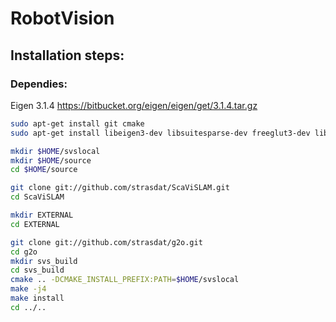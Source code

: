 # RobotVision

## Installation steps:

### Dependies:
Eigen 3.1.4
https://bitbucket.org/eigen/eigen/get/3.1.4.tar.gz

```bash
sudo apt-get install git cmake
sudo apt-get install libeigen3-dev libsuitesparse-dev freeglut3-dev libglu-dev libglew-dev libboost-all-dev
```

```bash
mkdir $HOME/svslocal
mkdir $HOME/source
cd $HOME/source

git clone git://github.com/strasdat/ScaViSLAM.git
cd ScaViSLAM

mkdir EXTERNAL
cd EXTERNAL

git clone git://github.com/strasdat/g2o.git
cd g2o
mkdir svs_build
cd svs_build
cmake .. -DCMAKE_INSTALL_PREFIX:PATH=$HOME/svslocal
make -j4
make install
cd ../..
```

